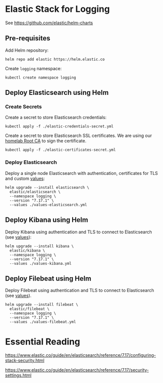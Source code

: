 # Elastic Stack for Logging

See https://github.com/elastic/helm-charts

## Pre-requisites

Add Helm repository:
```
helm repo add elastic https://helm.elastic.co
```

Create `logging` namespace:
```
kubectl create namespace logging
```

## Deploy Elasticsearch using Helm

### Create Secrets

Create a secret to store Elasticsearch credentials:
```
kubectl apply -f ./elastic-credentials-secret.yml
```

Create a secret to store Elasticsearch SSL certificates. We are using our [homelab Root CA](https://www.lisenet.com/2021/create-your-own-certificate-authority-ca-for-homelab-environment/) to sign the certificate.
```
kubectl apply -f ./elastic-certificates-secret.yml
```

### Deploy Elasticsearch

Deploy a single node Elasticsearch with authentication, certificates for TLS and custom [values](./values-elasticsearch.yml):

```
helm upgrade --install elasticsearch \
  elastic/elasticsearch \
  --namespace logging \
  --version "7.17.1" \
  --values ./values-elasticsearch.yml
```

## Deploy Kibana using Helm

Deploy Kibana using authentication and TLS to connect to Elasticsearch (see [values](./values-kibana.yml)):

```
helm upgrade --install kibana \
  elastic/kibana \
  --namespace logging \
  --version "7.17.1" \
  --values ./values-kibana.yml
```

## Deploy Filebeat using Helm

Deploy Filebeat using authentication and TLS to connect to Elasticsearch (see [values](./values-filebeat.yml)).

```
helm upgrade --install filebeat \
  elastic/filebeat \
  --namespace logging \
  --version "7.17.1" \
  --values ./values-filebeat.yml
```

# Essential Reading

https://www.elastic.co/guide/en/elasticsearch/reference/7.17/configuring-stack-security.html

https://www.elastic.co/guide/en/elasticsearch/reference/7.17/security-settings.html

